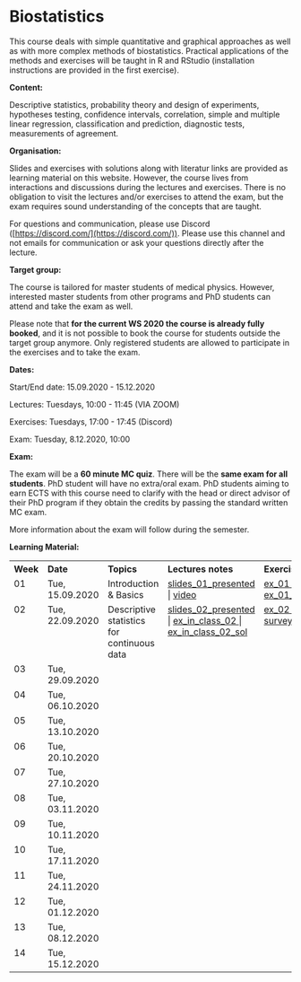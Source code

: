 

# Biostatistics 

This course deals with simple quantitative and graphical approaches as well as with more complex methods of biostatistics. Practical applications of the methods and exercises will be taught in R and RStudio (installation instructions are provided in the first exercise). 

**Content:** 

Descriptive statistics, probability theory and design of experiments, hypotheses testing, confidence intervals, correlation, simple and multiple linear regression, classification and prediction, diagnostic tests, measurements of agreement.

**Organisation:**

Slides and exercises with solutions along with literatur links are provided as learning material on this website. However, the course lives from interactions and discussions during the lectures and exercises. There is no obligation to visit the lectures and/or exercises to attend the exam, but the exam requires sound understanding of the concepts that are taught.

For questions and communication, please use Discord ([https://discord.com/](https://discord.com/)). Please use this channel and not emails for communication or ask your questions directly after the lecture.

**Target group:** 

The course is tailored for master students of medical physics. However, interested master students from other programs and PhD students can attend and take the exam as well. 

Please note that **for the current WS 2020 the course is already fully booked**, and it is not possible to book the course for students outside the target group anymore. Only registered students are allowed to participate in the exercises and to take the exam.

**Dates:**
<p> Start/End date: 15.09.2020 - 15.12.2020 </p>
<p> Lectures: Tuesdays, 10:00 - 11:45 (VIA ZOOM) </p>
<p> Exercises: Tuesdays, 17:00 - 17:45 (Discord) </p>
<p> Exam: Tuesday, 8.12.2020, 10:00 </p>

**Exam:**

The exam will be a **60 minute MC quiz**. There will be the **same exam for all students**. PhD student will have no extra/oral exam. PhD students aiming to earn ECTS with this course need to clarify with the head or direct advisor of their PhD program if they obtain the credits by passing the standard written MC exam.

More information about the exam will follow during the semester.
<!--The Date will probably be mid/end of december (tba) . It is not open book, but you are allowed to use a 2 A4 summary (written on both sides, all together 4 pages). You will not be asked for proofs or R-Code, but you need to understand the concepts and be able to interpret presented analysis results or R-outputs. -->

<!-- To get a feeling for the type of exam you can check out a old exam, but please be aware that the covered topics did change since then and therefore you can not expect to get questions on exactly the same topics. All topics discussed in the lectures and the exercises can be adressed in the exam inclusively all discussed aspects of linear models. Here you find a <a href="https://github.com/bsick/Biostatistics-Fall-2018/tree/master/slides/test-exam-update.pdf">test-exam-updated</a> and the <a href="https://github.com/bsick/Biostatistics-Fall-2018/tree/master/slides/test-exam-solutions-update.pdf">test-exam-solution-updated</a>.  -->
  
  
**Learning Material:**

<!--  
!!!!!!!!!!!!!!!!!!!!!!!!!!!!!!!!!!!!!!!!!!!!!!!!!!!!!!
Note on table no empty lines / Bitte keine Leerzeilen 
Otherwise the rendering is broken
!!!!!!!!!!!!!!!!!!!!!!!!!!!!!!!!!!!!!!!!!!!!!!!!!!!!!!
-->

<table  class="zebra" width="width:100%">
  <tr>
      <th style="text-align: left;" width="%5">Week</th>
      <th style="text-align: left;" width="%5">Date</th>
      <th style="text-align: left;" width="%30">Topics</th>
      <th style="text-align: left;" width="%20">Lectures notes</th>
      <th style="text-align: left;" width="%20">Exercises</th>
      <th style="text-align: left;" width="%20">Literature</th>
  </tr>
  <!--  ------------------------------------- -->
  <!--  week 1 -->
  <!--  ------------------------------------- -->
  <tr>
    <!-- week  -->
    <td style="text-align: left;" valign="top">
      01
    </td>  
    <!-- Date -->
    <td style="text-align: left;" valign="top">
      Tue, 15.09.2020
    </td> 
    <!-- Topics -->
  	<td style="text-align: left;" valign="top"> 
      Introduction & Basics
     </td> 
     <!-- Lectures -->
  	<td style="text-align: left;" valign="top"> 
      <a href="https://github.com/bsick/Biostatistics/tree/master/slides/BS_slides_01_ presented.pdf"> slides_01_presented </a> |
      <a href="https://ethz.zoom.us/rec/share/eyBnKiBRt6WwtkUWh5F-NK0dJ78TJGEKKtqY6zq5YOL-Bbm4IQNQ581ysoAUs4FS.m9WwxowXQvqAG44K"> video </a>
     </td>  
    <!--  Exercises  -->
    <td style="text-align: left;" valign="top">
      <a href="https://github.com/bsick/Biostatistics/tree/master/exercises/exercise_01.pdf"> ex_01 </a> |
      <a href="https://github.com/bsick/Biostatistics/tree/master/exercises/exercise_01_solution.pdf"> ex_01_sol </a>
     </td>  
    <!--  Literature  -->
    <td style="text-align: left;" valign="top">
      <a href="https://github.com/bsick/Biostatistics-Fall-2018/tree/master/literature/HSAUR3_ch1_introduction_to_R.pdf"> HSAUR3_Ch01</a>
    </td>  
  </tr>
  <!--  ------------------------------------- -->
  <!--  Woche 2 -->
  <!--  ------------------------------------- -->
  <tr>
    <!-- week  -->
    <td style="text-align: left;" valign="top">
      02
    </td>  
    <!-- Date -->
    <td style="text-align: left;" valign="top">
      Tue, 22.09.2020
    </td>  
    <!-- Topics -->
  	<td style="text-align: left;" valign="top"> 
      Descriptive statistics for continuous data
    </td> 
    <!-- Lectures -->
  	<td style="text-align: left;" valign="top"> 
      <a href="https://github.com/bsick/Biostatistics/tree/master/slides/BS_slides_02_presented.pdf"> slides_02_presented </a> |
      <a href="https://github.com/bsick/Biostatistics/tree/master/in_class_exercises/in-class-exercise-week2.pdf"> ex_in_class_02 </a> |
      <a href="https://github.com/bsick/Biostatistics/tree/master/in_class_exercises/in-class-exercise-week2-solution.pdf"> ex_in_class_02_sol</a>
    </td>  
    <!--  Exercises  -->
    <td style="text-align: left;" valign="top">
      <a href="https://github.com/bsick/Biostatistics/tree/master/exercises/exercise_02.pdf"> ex_02 </a> | 
      <!-- <a href="https://github.com/bsick/Biostatistics/tree/master/data/survey.csv"> data_02_html </a> -->
      <!-- Go to dropbox and create a link for the file. Then change the last number in the link from 0 to 1. Then the file is directly downloaded when clicking on it -->
      <a href="https://www.dropbox.com/s/t1wmiyszxsjt6tb/survey.csv?dl=1"> survey.csv </a> 
      <!--<a href="https://github.com/bsick/Biostatistics/tree/master/exercises/exercise02_solution.pdf"> ex_02_solution</a> -->
     </td>  
    <!--  Literature  -->
    <td style="text-align: left;" valign="top">
      <a href="https://github.com/bsick/Biostatistics/tree/master/literature/HSAUR3_ch2_graphical_display.pdf"> HSAUR3_Ch02</a>
    </td>  
  </tr>
  <!--  ------------------------------------- -->
  <!--  Woche 3 -->
  <!--  ------------------------------------- -->
  <tr>
    <!-- week  -->
    <td style="text-align: left;" valign="top">
      03
     </td>  
    <!-- Date -->
    <td style="text-align: left;" valign="top">
      Tue, 29.09.2020
    </td>  
    <!-- Topics -->
  	<td style="text-align: left;" valign="top"> 
      <!-- Inferential statistics,  model choice and model fitting -->
     </td> 
     <!-- Lectures -->
  	<td style="text-align: left;" valign="top"> 
      <!--  <a href="https://github.com/bsick/Biostatistics-Fall-2018/tree/master/slides/BS_slides_03_presented.pdf"> slides_03_presented</a>|
      <a href="https://github.com/bsick/Biostatistics-Fall-2018/tree/master/in_class_exercises/in-class-ex3-model-choice-CI.pdf"> ex_in_class_03</a> |
      <a href="https://github.com/bsick/Biostatistics-Fall-2018/tree/master/in_class_exercises/in-class-ex3-model-choice-CI-solution.pdf"> ex_in_class_03_solution</a> -->
    </td>  
    <!--  Exercises  -->
    <td style="text-align: left;" valign="top">
      <!-- <a href="https://github.com/bsick/Biostatistics-Fall-2018/tree/master/exercises/exercise03.pdf"> ex_03 </a> | 
      <a href="https://github.com/bsick/Biostatistics-Fall-2018/tree/master/data/pet_counts.csv"> data_03_html </a> |
      <a href="https://www.dropbox.com/s/kqvqx8d12vv20va/pet_counts.csv?dl=1"> data_03_csv </a> |
      <a href="https://github.com/bsick/Biostatistics-Fall-2018/tree/master/exercises/exercise03_solution.pdf"> ex_03_solution </a> -->
    </td>  
    <!--  Literature  -->
    <td style="text-align: left;" valign="top">
      <!-- <a href="https://github.com/bsick/Biostatistics-Fall-2018/tree/master/literature/IPSUR-vignette-distributions-week3.pdf"> IPSUR-distributions</a> -->
    </td>  
  </tr>
  <!--  ------------------------------------- -->
  <!--  Woche 4 -->
  <!--  ------------------------------------- -->
  <tr>
    <!-- week  -->
    <td style="text-align: left;" valign="top">
      04
    </td>  
    <!-- Date -->
    <td style="text-align: left;" valign="top">
      Tue, 06.10.2020
    </td>  
    <!-- Topics -->
  	<td style="text-align: left;" valign="top"> 
      <!-- Confidence interval, t-test, p-value, relevance, significance -->
    </td> 
    <!-- Lectures -->
  	<td style="text-align: left;" valign="top"> 
      <!-- <a href="https://github.com/bsick/Biostatistics-Fall-2018/tree/master/slides/BS_slides_04_presented.pdf">slides_04_presented</a> |
      <a href="https://github.com/bsick/Biostatistics-Fall-2018/tree/master/in_class_exercises/in-class-ex4-testing-p-value.pdf"> ex_in_class_04</a> |
      <a href="https://github.com/bsick/Biostatistics-Fall-2018/tree/master/in_class_exercises/in-class-ex4-testing-p-value-solution.pdf"> ex_in_class_04_solution</a> -->
    </td> 
    <!--  Exercises  -->
    <td style="text-align: left;" valign="top">
      <!-- <a href="https://github.com/bsick/Biostatistics-Fall-2018/tree/master/exercises/exercise04.pdf"> ex_04 </a> | 
      <a href="https://github.com/bsick/Biostatistics-Fall-2018/tree/master/data/training.txt"> data_04_html </a> |
      <a href="https://www.dropbox.com/s/0simih4qriikc7q/training.txt?dl=1"> data_04_csv </a> |
      <a href="https://github.com/bsick/Biostatistics-Fall-2018/tree/master/exercises/exercise04_solution.pdf"> ex_04_solution </a> -->
    </td>  
    <!--  Literature  -->
    <td style="text-align: left;" valign="top">
      <!-- <a href="https://github.com/bsick/Biostatistics-Fall-2018/tree/master/literature/HSAUR3_ch4_simple_inference.pdf"> HSAUR3_chapter04</a> -->
    </td>  
  </tr>
  <!--  ------------------------------------- -->
  <!--  Woche 5 -->
  <!--  ------------------------------------- -->
  <tr>
    <!-- week  -->
    <td style="text-align: left;" valign="top">
      05
    </td>  
    <!-- Date -->
    <td style="text-align: left;" valign="top">
      Tue, 13.10.2020
    </td>  
    <!-- Topics -->
  	<td style="text-align: left;" valign="top"> 
      <!-- Wilcoxon test, sample size calcualtion, multiple testing -->      
    </td> 
    <!-- Lectures -->
  	<td style="text-align: left;" valign="top"> 
      <!-- <a href="https://github.com/bsick/Biostatistics-Fall-2018/tree/master/slides/BS_slides_05_presented.pdf">slides_05_presented</a> |
      <a href="https://github.com/bsick/Biostatistics-Fall-2018/tree/master/in_class_exercises/in-class-ex5-p-value-distribution.pdf"> ex_in_class_05</a> |
      <a href="https://github.com/bsick/Biostatistics-Fall-2018/tree/master/in_class_exercises/in-class-ex5-p-value-distribution-solution.pdf"> ex_in_class_05_solution</a> -->
    </td>  
    <!--  Exercises  -->
    <td style="text-align: left;" valign="top">
      <!-- <a href="https://github.com/bsick/Biostatistics-Fall-2018/tree/master/exercises/exercise05.pdf"> ex_05 </a> |
      <a href="https://github.com/bsick/Biostatistics-Fall-2018/tree/master/exercises/exercise05_solution.pdf"> ex_05_solution </a> -->
    </td>  
    <!--  Literature  -->
    <td style="text-align: left;" valign="top">
      <!-- see last week -->
    </td>  
  </tr>
  <!--  ------------------------------------- -->
  <!--  Woche 6 -->
  <!--  ------------------------------------- -->
  <tr>
    <!-- week  -->
    <td style="text-align: left;" valign="top">
      06
    </td>  
    <!-- Date -->
    <td style="text-align: left;" valign="top">
      Tue, 20.10.2020
    </td>  
    <!-- Topics -->
  	<td style="text-align: left;" valign="top"> 
      <!-- Relative Risk, Odds Ratio, study types, independence test for a categorical variables: Chi-square, Fischer exact test -->
    </td>  
    <!-- Lectures -->
  	<td style="text-align: left;" valign="top"> 
      <!-- <a href="https://github.com/bsick/Biostatistics-Fall-2018/tree/master/slides/BS_slides_06_plan.pdf">slides_06_plan</a> |
      <a href="https://github.com/bsick/Biostatistics-Fall-2018/tree/master/in_class_exercises/in-class-ex6-study-types-RR.pdf"> ex_in_class_06</a> |
      <a href="https://github.com/bsick/Biostatistics-Fall-2018/tree/master/in_class_exercises/in-class-ex6-study-types-RR-solution.pdf"> ex_in_class_06_solution</a> -->
    </td>  
    <!--  Exercises  -->
    <td style="text-align: left;" valign="top">
      <!-- <a href="https://github.com/bsick/Biostatistics-Fall-2018/tree/master/exercises/exercise06.pdf"> ex_06 </a> |
      <a href="https://github.com/bsick/Biostatistics-Fall-2018/tree/master/data/coffee.csv"> data_06_html </a> |
      <a href="https://www.dropbox.com/s/sud5v2iexaewh5n/coffee.csv?dl=1"> data_06_csv </a> |
      <a href="https://github.com/bsick/Biostatistics-Fall-2018/tree/master/exercises/exercise06_solution.pdf"> ex_06_solution </a> -->
    </td>  
    <!--  Literature  -->
    <td style="text-align: left;" valign="top">
      <!-- <a href="https://github.com/bsick/Biostatistics-Fall-2018/tree/master/literature/HSAUR3_ch4_simple_inference.pdf"> HSAUR3_chapter04</a> -->
    </td>  
  </tr>
  <!--  ------------------------------------- -->
  <!--  Woche 7 -->
  <!--  ------------------------------------- -->
  <tr>
    <!-- week  -->
    <td style="text-align: left;" valign="top">
      07
    </td>  
    <!-- Date -->
    <td style="text-align: left;" valign="top">
      Tue, 27.10.2020
    </td>  
    <!-- Topics -->
  	<td style="text-align: left;" valign="top"> 
      <!-- Diagnostic tests, Performance measures: Sensitivity, Specificity, Positive Predictive value -->
    </td>                                 
    <!-- Lectures -->
  	<td style="text-align: left;" valign="top"> 
      <!-- <a href="https://github.com/bsick/Biostatistics-Fall-2018/tree/master/slides/BS_slides_07_plan.pdf">slides_07_plan</a> |
      <a href="https://github.com/bsick/Biostatistics-Fall-2018/tree/master/in_class_exercises/in-class-ex7-ROC-PPV.pdf"> ex_in_class_07</a> |
      <a href="https://github.com/bsick/Biostatistics-Fall-2018/tree/master/in_class_exercises/in-class-ex7-ROC-PPV-solution.pdf"> ex_in_class_07_solution</a> -->
    </td>  
    <!--  Exercises  -->
    <td style="text-align: left;" valign="top">
      <!-- <a href="https://github.com/bsick/Biostatistics-Fall-2018/tree/master/exercises/exercise07.pdf"> ex_07 </a> |
      <a href="https://github.com/bsick/Biostatistics-Fall-2018/tree/master/exercises/exercise07_solution.pdf"> ex_07_solution </a> -->
    </td>  
    <!--  Literature  -->
    <td style="text-align: left;" valign="top">
      <!-- <a href="https://github.com/bsick/Biostatistics-Fall-2018/tree/master/literature/statistics.notes.diagnostic.tests.pdf"> statistics.notes.diagnostic.tests</a> -->
    </td>
  </tr>
  <!--  ------------------------------------- -->
  <!--  Woche 8 -->
  <!--  ------------------------------------- -->
  <tr>
    <!-- week  -->
    <td style="text-align: left;" valign="top">
      08
    </td>  
    <!-- Date -->
    <td style="text-align: left;" valign="top">
      Tue, 03.11.2020
    </td>  
    <!-- Topics -->
  	<td style="text-align: left;" valign="top"> 
      <!-- Simple linear regression -->
    </td>  
    <!-- Lectures -->
  	<td style="text-align: left;" valign="top"> 
      <!-- <a href="https://github.com/bsick/Biostatistics-Fall-2018/tree/master/slides/BS_slides_08.pdf"> slides_08 </a> |
      <a href="https://github.com/bsick/Biostatistics-Fall-2018/tree/master/in_class_exercises/in-class-ex8-simple-linReg.pdf"> ex_in_class_08</a> |
      <a href="https://github.com/bsick/Biostatistics-Fall-2018/tree/master/in_class_exercises/in-class-ex8-simple-linReg-solution.pdf"> ex_in_class_08_solution</a> -->
    </td>  
    <!--  Exercises  -->
    <td style="text-align: left;" valign="top">
      <!-- <a href="https://github.com/bsick/Biostatistics-Fall-2018/tree/master/exercises/exercise08.pdf"> ex_08 </a> |
      <a href="https://github.com/bsick/Biostatistics-Fall-2018/tree/master/exercises/exercise08_solution.pdf"> ex_08_solution </a> -->
    </td>  
    <!--  Literature  -->
    <td style="text-align: left;" valign="top">
      <!-- <a href="https://github.com/bsick/Biostatistics-Fall-2018/tree/master/literature/HSAUS3_ch6_linear_regression.pdf"> HSAUR3_chapter06</a> -->
    </td>
  </tr>  
  <!--  ------------------------------------- -->
  <!--  Woche 9 -->
  <!--  ------------------------------------- -->
  <tr>
    <!-- week  -->
    <td style="text-align: left;" valign="top">
      09
    </td>  
    <!-- Date -->
    <td style="text-align: left;" valign="top">
      Tue, 10.11.2020
    </td>  
    <!-- Topics -->
  	<td style="text-align: left;" valign="top"> 
      <!-- Tests and CI in lin regression, multiple linear regression -->
    </td>  
    <!-- Lectures -->
  	<td style="text-align: left;" valign="top"> 
      <!-- <a href="https://github.com/bsick/Biostatistics-Fall-2018/tree/master/slides/BS_slides_09_presented.pdf">slides_09_presented</a> |
      <a href="https://github.com/bsick/Biostatistics-Fall-2018/tree/master/in_class_exercises/in-class-ex9-linReg.pdf"> ex_in_class_09</a> |
      <a href="https://github.com/bsick/Biostatistics-Fall-2018/tree/master/in_class_exercises/in-class-ex9-linReg-solution.pdf"> ex_in_class_09_solution</a> -->
    </td>  
    <!--  Exercises  -->
    <td style="text-align: left;" valign="top">
      <!-- <a href="https://github.com/bsick/Biostatistics-Fall-2018/tree/master/exercises/exercise09.pdf"> ex_09 </a> |
      <a href="https://github.com/bsick/Biostatistics-Fall-2018/tree/master/data/catheter.rda"> data_09_html </a> |
      <a href="https://www.dropbox.com/s/yb46pqxdf0q16nq/catheter.rda?dl=1"> data_09_rda </a> |
      <a href="https://github.com/bsick/Biostatistics-Fall-2018/tree/master/exercises/exercise09_solution.pdf"> ex_09_solution </a> -->
    </td>  
    <!--  Literature  -->
    <td style="text-align: left;" valign="top">
      <!-- see last week -->
    </td>  
  </tr>
  <!--  ------------------------------------- -->
  <!--  Woche 10 -->
  <!--  ------------------------------------- -->
  <tr>
    <!-- week  -->
    <td style="text-align: left;" valign="top">
      10
    </td>  
    <!-- Date -->
    <td style="text-align: left;" valign="top">
      Tue, 17.11.2020
    </td>  
    <!-- Topics -->
    <td style="text-align: left;" valign="top"> 
      <!-- Correlation, OLS estimates for coefficients in linear regression, model selection with warnings, Anova -->
    </td>       
    <!-- Lectures -->
    <td style="text-align: left;" valign="top"> 
      <!-- <a href="https://github.com/bsick/Biostatistics-Fall-2018/tree/master/slides/BS_slides_10_presented.pdf">slides_10_presented</a> |
      <a href="https://github.com/bsick/Biostatistics-Fall-2018/tree/master/in_class_exercises/in-class-ex10-correlation.pdf"> ex_in_class_10</a> |
      <a href="https://github.com/bsick/Biostatistics-Fall-2018/tree/master/in_class_exercises/in-class-ex10-correlation-solution.pdf"> ex_in_class_10_solution</a> -->
    </td>  
    <!--  Exercises  -->
    <td style="text-align: left;" valign="top">
      <!-- <a href="https://github.com/bsick/Biostatistics-Fall-2018/tree/master/exercises/exercise10.pdf"> ex_10 </a> |
      <a href="https://github.com/bsick/Biostatistics-Fall-2018/tree/master/data/abuse.csv"> data_10_1_html </a> |
      <a href="https://www.dropbox.com/s/0idkyx2sv5zss2q/abuse.csv?dl=1"> data_10_1_csv </a> |
      <a href="https://github.com/bsick/Biostatistics-Fall-2018/tree/master/data/mortality.csv"> data_10_2_html </a> |
      <a href="https://www.dropbox.com/s/kudy1l0kl0njs9z/mortality.csv?dl=1"> data_10_2_csv </a> |
      <a href="https://github.com/bsick/Biostatistics-Fall-2018/tree/master/exercises/exercise10_solution.pdf"> ex_10_solution </a> -->
    </td>  
    <!--  Literature  -->
    <td style="text-align: left;" valign="top">
      <!-- see last week -->
    </td>  
  </tr>
  <!--  ------------------------------------- -->
  <!--  Woche 11 -->
  <!--  ------------------------------------- -->
  <tr>
    <!-- week  -->
    <td style="text-align: left;" valign="top">
      11
    </td>  
    <!-- Date -->
    <td style="text-align: left;" valign="top">
      Tue, 24.11.2020
    </td>  
    <!-- Topics -->
    <td style="text-align: left;" valign="top"> 
      <!-- Regression models for prediction, Coefficient shrinkage via Ridge Regression or Lasso, Regression to the mean -->
    </td> 
    <!-- Lectures -->
    <td style="text-align: left;" valign="top"> 
      <!-- <a href="https://github.com/bsick/Biostatistics-Fall-2018/tree/master/slides/BS_slides_11_presented.pdf">slides_11_presented</a> |
      <a href="https://github.com/bsick/Biostatistics-Fall-2018/tree/master/in_class_exercises/in-class-ex11-prediction-models.pdf"> ex_in_class_11</a> |
      <a href="https://github.com/bsick/Biostatistics-Fall-2018/tree/master/in_class_exercises/in-class-ex11-prediction-models-solution.pdf"> ex_in_class_11_solution</a> -->
    </td>  
    <!--  Exercises  -->
    <td style="text-align: left;" valign="top">
      <!-- <a href="https://github.com/bsick/Biostatistics-Fall-2018/tree/master/exercises/exercise11.pdf"> ex_11 </a> |
      <a href="https://github.com/bsick/Biostatistics-Fall-2018/tree/master/exercises/exercise11_solution.pdf"> ex_11_solution </a> -->
    </td>  
    <!--  Literature  -->
    <td style="text-align: left;" valign="top">
      <!-- <a href="https://github.com/bsick/Biostatistics-Fall-2018/tree/master/literature/HSAUR3_ch7_logistic_regression_glm.pdf"> HSAUR3_chapter07</a> 
      <a href="https://github.com/bsick/Biostatistics-Fall-2018/tree/master/in_class_exercises/Senn2009.3.things.to.know.pdf"> Senn2009.3.things.to.know</a> -->
    </td> 
  </tr>  
  <!--  ------------------------------------- -->
  <!--  Woche 12 -->
  <!--  ------------------------------------- -->
  <tr>
    <!-- week  -->
    <td style="text-align: left;" valign="top">
      12
    </td>  
    <!-- Date -->
    <td style="text-align: left;" valign="top">
      Tue, 01.12.2020
    </td>  
    <!-- Topics -->
  	<td style="text-align: left;" valign="top"> 
      <!-- Wrapping up regression, ANOVA-->
    </td>  
    <!-- Lectures -->
  	<td style="text-align: left;" valign="top"> 
      <!-- <a href="https://github.com/bsick/Biostatistics-Fall-2018/tree/master/slides/BS_slides_12_presented.pdf">slides_12_presented</a> | 
      <a href="https://github.com/bsick/Biostatistics-Fall-2018/tree/master/in_class_exercises/in-class-ex12-multiple-linReg.pdf"> ex_in_class_12</a> |
      <a href="https://github.com/bsick/Biostatistics-Fall-2018/tree/master/in_class_exercises/in-class-ex12-multiple-linReg-solution.pdf"> ex_in_class_12_solution</a> -->
    </td>  
    <!--  Exercises  -->
    <td style="text-align: left;" valign="top">
      <!-- <a href="https://github.com/bsick/Biostatistics-Fall-2018/tree/master/slides/test-exam-update.pdf"> test_exam_updated </a> |
      <a href="https://github.com/bsick/Biostatistics-Fall-2018/tree/master/slides/test-exam-solutions-update.pdf"> test_exam_solution_updated </a> -->
    </td>  
    <!--  Literature  -->
    <td style="text-align: left;" valign="top">
      <!-- <a href="https://github.com/bsick/Biostatistics-Fall-2018/tree/master/literature/HSAUR3_ch9_tree_modes.pdf"> HSAUR3_chapter09</a> -->
    </td>  
  </tr>
  <!--  ------------------------------------- -->
  <!--  Woche 13 -->
  <!--  ------------------------------------- -->
  <tr>
    <!-- week  -->
    <td style="text-align: left;" valign="top">
      13
    </td>  
    <!-- Date -->
    <td style="text-align: left;" valign="top">
      Tue, 08.12.2020
    </td>  
    <!-- Topics -->
  	<td style="text-align: left;" valign="top"> 
      <!-- Exam, 10-12am, HG E 3  -->
    </td>  
    <!-- Lectures -->
  	<td style="text-align: left;" valign="top"> 
      <!-- -  -->
    </td>  
    <!--  Exercises  -->
    <td style="text-align: left;" valign="top">
      <!-- - -->
    </td>  
    <!--  Literature  -->
    <td style="text-align: left;" valign="top">
      <!-- - -->
     </td> 
  </tr>  
  <!--  ------------------------------------- -->
  <!--  Woche 14 -->
  <!--  ------------------------------------- -->
  <tr>
    <!-- week  -->
    <td style="text-align: left;" valign="top">
      14
    </td>  
    <!-- Date -->
    <td style="text-align: left;" valign="top">
      Tue, 15.12.2020
    </td>  
    <!-- Topics -->
  	<td style="text-align: left;" valign="top"> 
      <!-- Tree models for regression and classification, Random Forest --> 
    </td>  
    <!-- Lectures -->
  	<td style="text-align: left;" valign="top"> 
      <!-- <a href="https://github.com/bsick/Biostatistics-Fall-2018/tree/master/slides/BS_slides_14_presented.pdf">slides_14_presented</a> |
      <a href="https://github.com/bsick/Biostatistics-Fall-2018/tree/master/in_class_exercises/in-class-ex14-trees.pdf"> ex_in_class_14</a> |
      <a href="https://github.com/bsick/Biostatistics-Fall-2018/tree/master/in_class_exercises/in-class-ex14-trees-solution.pdf"> ex_in_class_14_solution</a> --> 
    </td>  
    <!--  Exercises  -->
    <td style="text-align: left;" valign="top">
      <!-- - -->
    </td>  
    <!--  Literature  -->
    <td style="text-align: left;" valign="top">
      <!-- <a href="https://github.com/bsick/Biostatistics-Fall-2018/tree/master/literature/HSAUR3_ch11_survival_analysis.pdf"> HSAUR3_chapter11</a> -->
    </td>  
  </tr>
